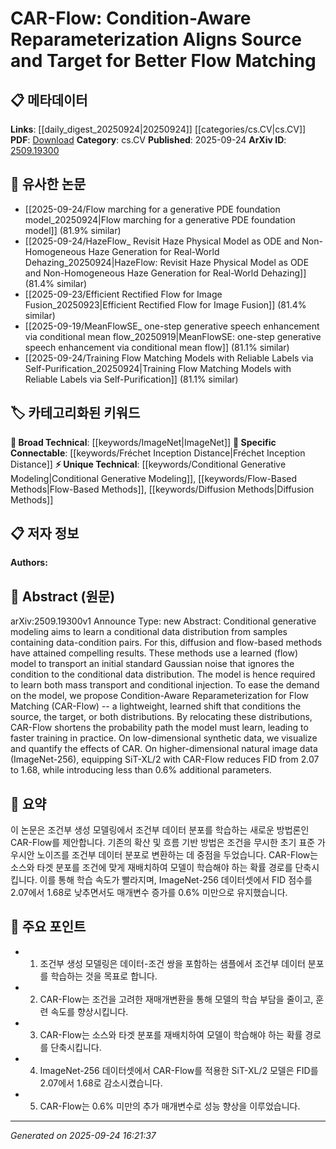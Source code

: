 <!-- KEYWORD_LINKING_METADATA:
{
  "processed_timestamp": "2025-09-24T16:21:37.989133",
  "vocabulary_version": "1.0",
  "selected_keywords": [
    "Conditional Generative Modeling",
    "Flow-Based Methods",
    "Diffusion Methods",
    "ImageNet",
    "Fréchet Inception Distance"
  ],
  "rejected_keywords": [],
  "similarity_scores": {
    "Conditional Generative Modeling": 0.78,
    "Flow-Based Methods": 0.8,
    "Diffusion Methods": 0.77,
    "ImageNet": 0.82,
    "Fréchet Inception Distance": 0.85
  },
  "extraction_method": "AI_prompt_based",
  "budget_applied": true,
  "candidates_json": {
    "candidates": [
      {
        "surface": "Conditional Generative Modeling",
        "canonical": "Conditional Generative Modeling",
        "aliases": [
          "Conditional Generation",
          "Conditional Models"
        ],
        "category": "unique_technical",
        "rationale": "This concept is central to the paper's methodology and offers a unique approach to generative modeling.",
        "novelty_score": 0.75,
        "connectivity_score": 0.65,
        "specificity_score": 0.8,
        "link_intent_score": 0.78
      },
      {
        "surface": "Flow-Based Methods",
        "canonical": "Flow-Based Methods",
        "aliases": [
          "Flow Models",
          "Flow Techniques"
        ],
        "category": "unique_technical",
        "rationale": "Flow-based methods are a specific approach within generative modeling, crucial for understanding the paper's contribution.",
        "novelty_score": 0.7,
        "connectivity_score": 0.72,
        "specificity_score": 0.78,
        "link_intent_score": 0.8
      },
      {
        "surface": "Diffusion Methods",
        "canonical": "Diffusion Methods",
        "aliases": [
          "Diffusion Models"
        ],
        "category": "unique_technical",
        "rationale": "Diffusion methods are a key component of the paper's approach, relevant for linking to other generative modeling techniques.",
        "novelty_score": 0.68,
        "connectivity_score": 0.7,
        "specificity_score": 0.75,
        "link_intent_score": 0.77
      },
      {
        "surface": "ImageNet-256",
        "canonical": "ImageNet",
        "aliases": [
          "ImageNet Dataset"
        ],
        "category": "broad_technical",
        "rationale": "ImageNet is a widely used dataset in computer vision, providing a strong link to related works.",
        "novelty_score": 0.3,
        "connectivity_score": 0.85,
        "specificity_score": 0.6,
        "link_intent_score": 0.82
      },
      {
        "surface": "FID",
        "canonical": "Fréchet Inception Distance",
        "aliases": [
          "FID Score"
        ],
        "category": "specific_connectable",
        "rationale": "FID is a standard metric for evaluating generative models, facilitating connections to performance evaluation discussions.",
        "novelty_score": 0.5,
        "connectivity_score": 0.88,
        "specificity_score": 0.7,
        "link_intent_score": 0.85
      }
    ],
    "ban_list_suggestions": [
      "method",
      "experiment",
      "performance"
    ]
  },
  "decisions": [
    {
      "candidate_surface": "Conditional Generative Modeling",
      "resolved_canonical": "Conditional Generative Modeling",
      "decision": "linked",
      "scores": {
        "novelty": 0.75,
        "connectivity": 0.65,
        "specificity": 0.8,
        "link_intent": 0.78
      }
    },
    {
      "candidate_surface": "Flow-Based Methods",
      "resolved_canonical": "Flow-Based Methods",
      "decision": "linked",
      "scores": {
        "novelty": 0.7,
        "connectivity": 0.72,
        "specificity": 0.78,
        "link_intent": 0.8
      }
    },
    {
      "candidate_surface": "Diffusion Methods",
      "resolved_canonical": "Diffusion Methods",
      "decision": "linked",
      "scores": {
        "novelty": 0.68,
        "connectivity": 0.7,
        "specificity": 0.75,
        "link_intent": 0.77
      }
    },
    {
      "candidate_surface": "ImageNet-256",
      "resolved_canonical": "ImageNet",
      "decision": "linked",
      "scores": {
        "novelty": 0.3,
        "connectivity": 0.85,
        "specificity": 0.6,
        "link_intent": 0.82
      }
    },
    {
      "candidate_surface": "FID",
      "resolved_canonical": "Fréchet Inception Distance",
      "decision": "linked",
      "scores": {
        "novelty": 0.5,
        "connectivity": 0.88,
        "specificity": 0.7,
        "link_intent": 0.85
      }
    }
  ]
}
-->

# CAR-Flow: Condition-Aware Reparameterization Aligns Source and Target for Better Flow Matching

## 📋 메타데이터

**Links**: [[daily_digest_20250924|20250924]] [[categories/cs.CV|cs.CV]]
**PDF**: [Download](https://arxiv.org/pdf/2509.19300.pdf)
**Category**: cs.CV
**Published**: 2025-09-24
**ArXiv ID**: [2509.19300](https://arxiv.org/abs/2509.19300)

## 🔗 유사한 논문
- [[2025-09-24/Flow marching for a generative PDE foundation model_20250924|Flow marching for a generative PDE foundation model]] (81.9% similar)
- [[2025-09-24/HazeFlow_ Revisit Haze Physical Model as ODE and Non-Homogeneous Haze Generation for Real-World Dehazing_20250924|HazeFlow: Revisit Haze Physical Model as ODE and Non-Homogeneous Haze Generation for Real-World Dehazing]] (81.4% similar)
- [[2025-09-23/Efficient Rectified Flow for Image Fusion_20250923|Efficient Rectified Flow for Image Fusion]] (81.4% similar)
- [[2025-09-19/MeanFlowSE_ one-step generative speech enhancement via conditional mean flow_20250919|MeanFlowSE: one-step generative speech enhancement via conditional mean flow]] (81.1% similar)
- [[2025-09-24/Training Flow Matching Models with Reliable Labels via Self-Purification_20250924|Training Flow Matching Models with Reliable Labels via Self-Purification]] (81.1% similar)

## 🏷️ 카테고리화된 키워드
**🧠 Broad Technical**: [[keywords/ImageNet|ImageNet]]
**🔗 Specific Connectable**: [[keywords/Fréchet Inception Distance|Fréchet Inception Distance]]
**⚡ Unique Technical**: [[keywords/Conditional Generative Modeling|Conditional Generative Modeling]], [[keywords/Flow-Based Methods|Flow-Based Methods]], [[keywords/Diffusion Methods|Diffusion Methods]]

## 📋 저자 정보

**Authors:** 

## 📄 Abstract (원문)

arXiv:2509.19300v1 Announce Type: new 
Abstract: Conditional generative modeling aims to learn a conditional data distribution from samples containing data-condition pairs. For this, diffusion and flow-based methods have attained compelling results. These methods use a learned (flow) model to transport an initial standard Gaussian noise that ignores the condition to the conditional data distribution. The model is hence required to learn both mass transport and conditional injection. To ease the demand on the model, we propose Condition-Aware Reparameterization for Flow Matching (CAR-Flow) -- a lightweight, learned shift that conditions the source, the target, or both distributions. By relocating these distributions, CAR-Flow shortens the probability path the model must learn, leading to faster training in practice. On low-dimensional synthetic data, we visualize and quantify the effects of CAR. On higher-dimensional natural image data (ImageNet-256), equipping SiT-XL/2 with CAR-Flow reduces FID from 2.07 to 1.68, while introducing less than 0.6% additional parameters.

## 📝 요약

이 논문은 조건부 생성 모델링에서 조건부 데이터 분포를 학습하는 새로운 방법론인 CAR-Flow를 제안합니다. 기존의 확산 및 흐름 기반 방법은 조건을 무시한 초기 표준 가우시안 노이즈를 조건부 데이터 분포로 변환하는 데 중점을 두었습니다. CAR-Flow는 소스와 타겟 분포를 조건에 맞게 재배치하여 모델이 학습해야 하는 확률 경로를 단축시킵니다. 이를 통해 학습 속도가 빨라지며, ImageNet-256 데이터셋에서 FID 점수를 2.07에서 1.68로 낮추면서도 매개변수 증가를 0.6% 미만으로 유지했습니다.

## 🎯 주요 포인트

- 1. 조건부 생성 모델링은 데이터-조건 쌍을 포함하는 샘플에서 조건부 데이터 분포를 학습하는 것을 목표로 합니다.
- 2. CAR-Flow는 조건을 고려한 재매개변환을 통해 모델의 학습 부담을 줄이고, 훈련 속도를 향상시킵니다.
- 3. CAR-Flow는 소스와 타겟 분포를 재배치하여 모델이 학습해야 하는 확률 경로를 단축시킵니다.
- 4. ImageNet-256 데이터셋에서 CAR-Flow를 적용한 SiT-XL/2 모델은 FID를 2.07에서 1.68로 감소시켰습니다.
- 5. CAR-Flow는 0.6% 미만의 추가 매개변수로 성능 향상을 이루었습니다.


---

*Generated on 2025-09-24 16:21:37*